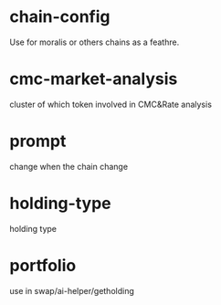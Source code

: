 # chain-config

Use for moralis or others chains as a feathre.

# cmc-market-analysis

cluster of which token involved in CMC&Rate analysis

# prompt

change when the chain change

# holding-type

holding type

# portfolio

use in swap/ai-helper/getholding
